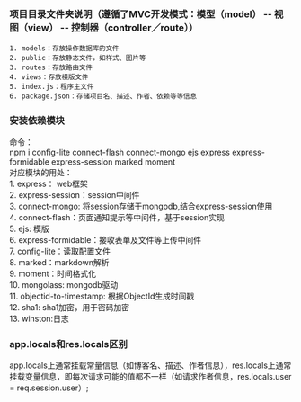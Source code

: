 ### 项目目录文件夹说明（遵循了MVC开发模式：模型（model） -- 视图（view） -- 控制器（controller／route））   

    1. models：存放操作数据库的文件  
    2. public：存放静态文件，如样式、图片等  
    3. routes：存放路由文件  
    4. views：存放模版文件  
    5. index.js：程序主文件  
    6. package.json：存储项目名、描述、作者、依赖等等信息  

### 安装依赖模块  

命令：       
    npm i config-lite connect-flash connect-mongo ejs express express-formidable express-session  marked moment    
对应模块的用处：    
    1.  express： web框架    
    2.  express-session：session中间件    
    3.  connect-mongo: 将session存储于mongodb,结合express-session使用    
    4.  connect-flash：页面通知提示等中间件，基于session实现    
    5.  ejs: 模版    
    6.  express-formidable：接收表单及文件等上传中间件    
    7.  config-lite：读取配置文件  
    8.  marked：markdown解析  
    9.  moment：时间格式化  
    10.  mongolass: mongodb驱动  
    11.  objectid-to-timestamp: 根据ObjectId生成时间戳  
    12.  sha1: sha1加密，用于密码加密  
    13.  winston:日志  
###  app.locals和res.locals区别

app.locals上通常挂载常量信息（如博客名、描述、作者信息），res.locals上通常挂载变量信息，即每次请求可能的值都不一样（如请求作者信息，res.locals.user = req.session.user）;